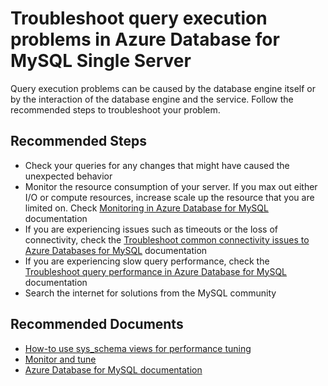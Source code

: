<properties
    pageTitle="Troubleshoot query execution problems in Azure Database for MySQL Single Server"
    description="Troubleshoot query execution problems in Azure Database for MySQL Single Server"
    service="microsoft.dbformysql"
    resource="servers"
    authors="savjani"
    ms.author="pariks"
    displayOrder="260"
    selfHelpType="generic"
    supportTopicIds="32747590"
    resourceTags="servers, databases"
    productPesIds="17343"
    cloudEnvironments="public, Fairfax, usnat, ussec"
    articleId="d0b40449-51f6-465f-9c5c-9c80b12a20c7"
    ownershipId="AzureData_AzureDatabaseforMySQL"
/>


# Troubleshoot query execution problems in Azure Database for MySQL Single Server

Query execution problems can be caused by the database engine itself or by the interaction of the database engine and the service. Follow the recommended steps to troubleshoot your problem.

## **Recommended Steps**

* Check your queries for any changes that might have caused the unexpected behavior
* Monitor the resource consumption of your server. If you max out either I/O or compute resources, increase scale up the resource that you are limited on. Check  [Monitoring in Azure Database for MySQL](https://docs.microsoft.com/azure/mysql/concepts-monitoring) documentation
* If you are experiencing issues such as timeouts or the loss of connectivity, check the [Troubleshoot common connectivity issues to Azure Databases for MySQL](https://docs.microsoft.com/azure/mysql/howto-troubleshoot-common-connection-issues) documentation
* If you are experiencing slow query performance, check the [Troubleshoot query performance in Azure Database for MySQL](https://docs.microsoft.com/azure/mysql/howto-troubleshoot-query-performance) documentation
* Search the internet for solutions from the MySQL community

## **Recommended Documents**

* [How-to use sys_schema views for performance tuning](https://docs.microsoft.com/azure/mysql/howto-troubleshoot-sys-schema)<br>
* [Monitor and tune](https://docs.microsoft.com/azure/mysql/concepts-monitoring/)<br>
* [Azure Database for MySQL documentation](https://docs.microsoft.com/azure/mysql/)

